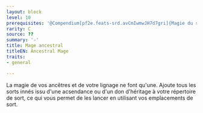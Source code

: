 ```yaml
---
layout: block
level: 10
prerequisites: '@Compendium[pf2e.feats-srd.avCmIwmwJH7d7gri]{Magie du sang ancestral}'
rarity: C
source: ??
summary: '-'
title: Mage ancestral
titleEN: Ancestral Mage
traits:
- general

---
```


<p>La magie de vos ancêtres et de votre lignage ne font qu'une. Ajoute tous les sorts innés issu d'une acsendance ou d'un don d'héritage à votre répertoire de sort, ce qui vous permet de les lancer en utilisant vos emplacements de sort.</p>
